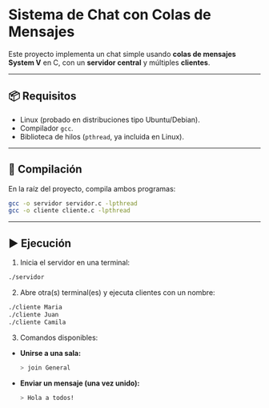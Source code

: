 # Sistema de Chat con Colas de Mensajes

Este proyecto implementa un chat simple usando **colas de mensajes System V** en C, con un **servidor central** y múltiples **clientes**.  

---

## 📦 Requisitos

- Linux (probado en distribuciones tipo Ubuntu/Debian).  
- Compilador `gcc`.  
- Biblioteca de hilos (`pthread`, ya incluida en Linux).  

---

## 🔧 Compilación

En la raíz del proyecto, compila ambos programas:

```bash
gcc -o servidor servidor.c -lpthread
gcc -o cliente cliente.c -lpthread
```

---

## ▶️ Ejecución

1. Inicia el servidor en una terminal:

```bash
./servidor
```

2. Abre otra(s) terminal(es) y ejecuta clientes con un nombre:

```bash
./cliente Maria
./cliente Juan
./cliente Camila
```

3. Comandos disponibles:

- **Unirse a una sala:**

  ```bash
  > join General
  ```

- **Enviar un mensaje (una vez unido):**

  ```bash
  > Hola a todos!
  ```  